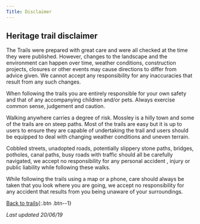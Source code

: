 ```yaml
---
Title: Disclaimer
---
```


<article class="section" markdown="1">

# Heritage trail disclaimer

The Trails were prepared with great care and were all checked at the time they were published. However, changes to the landscape and the environment can happen over time, weather conditions, construction projects, closures or other events may cause directions to differ from advice given. We cannot accept any responsibility for any inaccuracies that result from any such changes.

When following the trails you are entirely responsible for your own safety and that of any accompanying children and/or pets. Always exercise common sense, judgement and caution.

Walking anywhere carries a degree of risk. Mossley is a hilly town and some of the trails are on steep paths. Most of the trails are easy but it is up to users to ensure they are capable of undertaking the trail and users should be equipped to deal with changing weather conditions and uneven terrain.

Cobbled streets, unadopted roads, potentially slippery stone paths, bridges, potholes, canal paths, busy roads with traffic should all be carefully navigated, we accept no responsibility for any personal accident , injury or public liability while following these walks.

While following the trails using a map or a phone, care should always be taken that you look where you are going, we accept no responsibility for any accident that results from you being unaware of your surroundings.

[Back to trails](/trails){:.btn .btn--1}

_Last updated 20/06/19_

</article>
